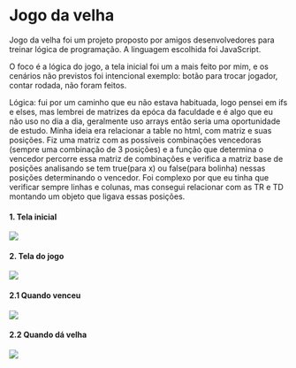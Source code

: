 <h1>Jogo da velha</h1>

Jogo da velha foi um projeto proposto por amigos desenvolvedores para treinar lógica de programação. A linguagem escolhida foi JavaScript.

O foco é a lógica do jogo, a tela inicial foi um a mais feito por mim, e os cenários não previstos foi intencional exemplo: botão para trocar jogador, contar rodada, não foram feitos.

Lógica: fui por um caminho que eu não estava habituada, logo pensei em ifs e elses, mas lembrei de matrizes da epóca da faculdade e é algo que eu não uso no dia a dia, geralmente uso arrays então seria uma oportunidade de estudo. Minha ideia era relacionar a table no html, com matriz e suas posições. Fiz uma matriz com as possíveis combinações vencedoras (sempre uma combinação de 3 posições) e a função que determina o vencedor percorre essa matriz de combinações e verifica a matriz base de posições analisando se tem true(para x) ou false(para bolinha) nessas posições determinando o vencedor. Foi complexo por que eu tinha que verificar sempre linhas e colunas, mas consegui relacionar com as TR e TD montando um objeto que ligava essas posições.


<h4>1. Tela inicial</h4>
<img  src="https://github.com/thaynarafreitas99/jogo-da-velha/assets/49327331/f692b9a6-621e-4732-bdca-47699faac657" />


<h4>2. Tela do jogo</h4>
<img  src="https://github.com/thaynarafreitas99/jogo-da-velha/assets/49327331/e9796d35-0f5b-4607-aae4-215b5b95812f" />


<h4>2.1 Quando venceu</h4>
<img  src="https://github.com/thaynarafreitas99/jogo-da-velha/assets/49327331/222674ad-d858-4662-9f00-a7334cea0310" />


<h4>2.2 Quando dá velha</h4>
<img  src="https://github.com/thaynarafreitas99/jogo-da-velha/assets/49327331/c0bebf2b-d8f5-4373-8ead-cc8eed22b6ae" />
